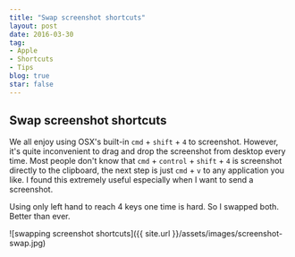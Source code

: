 ```yaml
---
title: "Swap screenshot shortcuts"
layout: post
date: 2016-03-30 
tag:
- Apple 
- Shortcuts
- Tips
blog: true
star: false
---
```


## Swap screenshot shortcuts

We all enjoy using OSX's built-in `cmd` + `shift` + `4` to screenshot. However, it's quite inconvenient to drag and drop the screenshot from desktop every time. Most people don't know that `cmd` + `control` + `shift` + `4` is screenshot directly to the clipboard, the next step is just `cmd` + `v` to any application you like. I found this extremely useful especially when I want to send a screenshot. 

Using only left hand to reach 4 keys one time is hard. So I swapped both. Better than ever. 

![swapping screenshot shortcuts]({{ site.url  }}/assets/images/screenshot-swap.jpg)
